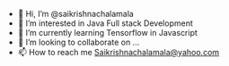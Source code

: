 - 👋 Hi, I’m @saikrishnachalamala
- 👀 I’m interested in Java Full stack Development
- 🌱 I’m currently learning Tensorflow in Javascript
- 💞️ I’m looking to collaborate on ...
- 📫 How to reach me Saikrishnachalamala@yahoo.com

<!---
saikrishnachalamala/saikrishnachalamala is a ✨ special ✨ repository because its `README.md` (this file) appears on your GitHub profile.
You can click the Preview link to take a look at your changes.
--->
